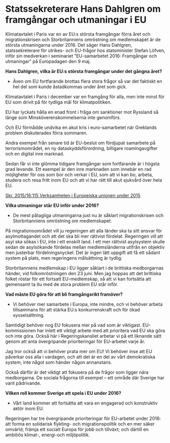 # Statssekreterare Hans Dahlgren om framgångar och utmaningar i EU

Klimatavtalet i Paris var en av EU:s största framgångar förra året och migrationskrisen och Storbritanniens omröstning om medlemskapet är de största utmaningarna under 2016. Det säger Hans Dahlgren, statssekreterare för utrikes- och EU-frågor hos statsminister Stefan Löfven, inför sin medverkan i seminariet ”EU-samarbetet 2016: Framgångar och utmaningar” på Europadagen den 9 maj.

**Hans Dahlgren, vilka är EU:s största framgångar under det gångna året?**

- Även om EU fortfarande brottas flera stora frågor så var det faktiskt en hel del som kunde åstadkommas under året som gick.

Klimatavtalet i Paris i december var en framgång för alla, men inte minst för EU som drivit på för tydliga mål för klimatpolitiken.

EU har lyckats hålla en enad front i fråga om sanktioner mot Ryssland så länge som Minsköverenskommelserna inte genomförs.

Och EU förmådde undvika en akut kris i euro-samarbetet när Greklands problem diskuterades förra sommaren.

Andra exempel från senare tid är EU-beslut om fördjupat samarbete på terrorismområdet, en ny dataskyddsförordning, billigare roamingavgifter och en digital inre marknad.

Sedan får vi inte glömma tidigare framgångar som fortfarande är i högsta grad levande. Ett exempel är den inre marknaden som innebär en rad möjligheter för oss som bor och verkar i EU, som att vi kan bo, arbeta, studera och resa fritt inom EU och att vi har rätt till akut sjukvård över hela EU.

[Skr. 2015/16:115 Verksamheten i Europeiska unionen under 2015](/rattsliga-dokument/skrivelse/2016/03/skr.-201516115 "Skr. 2015/16:115 Verksamheten i Europeiska unionen under 2015")

**Vilka utmaningar står EU inför under 2016?**

- De mest påtagliga utmaningarna just nu är såklart migrationskrisen och Storbritanniens omröstning om medlemskapet.

På migrationsområdet vill ju regeringen att alla länder ska ta sitt ansvar för asylmottagandet och att det ska bli mer rättvist fördelat. Regeringen vill att asyl ska sökas i EU, inte i ett enskilt land. I ett mer rättvist asylsystem skulle sedan de asylsökande fördelas mellan medlemsländerna utifrån en objektiv men justerbar fördelningsnyckel. Det är ingen lätt uppgift att få ett sådant system på plats, men regeringens målsättning är tydlig.

Storbritanniens medlemskap i EU ligger såklart i de brittiska medborgarnas händer, vid folkomröstningen den 23 juni. Men jag hoppas att det brittiska folket röstar för ett fortsatt EU-medlemskap, så att vi kan fortsätta att gemensamt ta itu med de stora problem EU står inför.

**Vad måste EU göra för att bli framgångsrikt framöver?**

- Vi behöver mer samarbete i Europa, inte mindre, och vi behöver arbeta tillsammans för att stärka EU:s konkurrenskraft och för ökad sysselsättning.

Samtidigt behöver nog EU fokusera mer på vad som är viktigast. EU-kommissionen har inlett ett viktigt arbete med att prioritera vad EU ska göra och inte göra. Också här i Regeringskansliet arbetar vi på ett liknande sätt genom att anta övergripande prioriteringar för EU-arbetet varje år.

Jag tror också att vi behöver prata mer om EU! Vi behöver inse att EU påverkar oss alla i vardagen, och att det är en del av vårt demokratiska system, inte något som händer någon annanstans.

Också därför är det viktigt att fokusera på de frågor som ligger nära medborgarna. De sociala frågorna till exempel – ett område där Sverige har varit pådrivande.

**Vilken roll kommer Sverige att spela i EU under 2016?**

- Vårt land kommer att fortsätta att vara en engagerad och konstruktiv aktör inom EU.

Regeringen har tre övergripande prioriteringar för EU-arbetet under 2016: att forma en solidarisk flykting- och migrationspolitik och en mer säker omvärld; främja ett socialt Europa för jobb och tillväxt; och därtill en ambitiös klimat-, energi-och miljöpolitik.
